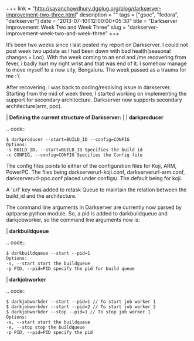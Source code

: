 +++
link = "http://sayanchowdhury.dgplug.org/blog/darkserver-improvement-two-three.html"
description = ""
tags = ["gsoc", "fedora", "darkserver"]
date = "2013-07-10T12:00:00+05:30"
title = "Darkserver Improvement: Week Two and Week Three"
slug = "darkserver-improvement-week-two-and-week-three"
+++

It’s been two weeks since i last posted my report on Darkserver. I could not
post week two update as I had been down with bad health(seasonal changes +
Loo). With the week coming to an end and /me recovering from fever, i badly
hurt my right wrist and that was end of it. I somehow manage to move myself to
a new city, Bengaluru. The week passed as a trauma for me :’(

After recovering, i was back to coding/resolving issue in darkserver.
Starting from the mid of week three, I started working on implementing the
support for secondary architecture. Darkserver now supports secondary
architecture(arm, ppc).

| **Defining the current structure of Darkserver:**
|
| **darkproducer**

.. code::

    $ darkproducer --start=BUILD_ID --config=CONFIG
    Options:
    -s BUILD_ID, --start=BUILD_ID Specifies the build id
    -c CONFIG, --config=CONFIG Specifies the Config file

The config files points to either of the configuration files for Koji, ARM,
PowerPC. The files being darkserverurl-koji.conf, darkserverurl-arm.conf,
darkserverurl-ppc.conf placed under configs/. The default being for koji.

A 'url' key was added to retask Queue to maintain the relation between the
build_id and the architecture.

The command line arguments in Darkserver are currently now parsed by
optparse python module. So, a pid is added to darkbuildqueue and
darkjobworker, so the command line arguments now is:

| **darkbuildqueue**

.. code::

    $ darkbuildqueue --start --pid=1
    Options:
    -s, --start start the buildqueue
    -p PID, --pid=PID specify the pid for build queue

| **darkjobworker**

.. code::

    $ darkjobworkder --start --pid=1 // To start job worker 1
    $ darkjobworkder --start --pid=2 // To start job worker 2
    $ darkjobworkder --stop --pid=1 // To stop job worker 1
    Options:
    -s, --start start the buildqueue
    -e, --stop stop the buildqueue
    -p PID, --pid=PID specify the pid
